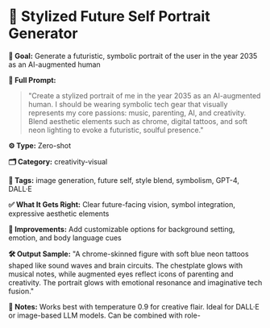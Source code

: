 # 📌 Stylized Future Self Portrait Generator

**🎯 Goal:** Generate a futuristic, symbolic portrait of the user in the year 2035 as an AI-augmented human  

**💬 Full Prompt:**  
> "Create a stylized portrait of me in the year 2035 as an AI-augmented human. I should be wearing symbolic tech gear that visually represents my core passions: music, parenting, AI, and creativity. Blend aesthetic elements such as chrome, digital tattoos, and soft neon lighting to evoke a futuristic, soulful presence."

**⚙️ Type:** Zero-shot  

**🗂️ Category:** creativity-visual  

**🧠 Tags:** image generation, future self, style blend, symbolism, GPT-4, DALL·E  

**✅ What It Gets Right:** Clear future-facing vision, symbol integration, expressive aesthetic elements  

**🧪 Improvements:** Add customizable options for background setting, emotion, and body language cues  

**🛠️ Output Sample:** "A chrome-skinned figure with soft blue neon tattoos shaped like sound waves and brain circuits. The chestplate glows with musical notes, while augmented eyes reflect icons of parenting and creativity. The portrait glows with emotional resonance and imaginative tech fusion."  

**📓 Notes:** Works best with temperature 0.9 for creative flair. Ideal for DALL·E or image-based LLM models. Can be combined with role-